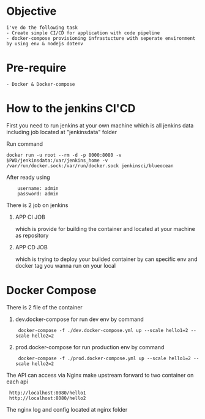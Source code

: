 # Objective

    i've do the following task
    - Create simple CI/CD for application with code pipeline
    - docker-compose provisioning infrastucture with seperate environment by using env & nodejs dotenv

# Pre-require

    - Docker & Docker-compose

# How to the jenkins CI'CD

First you need to run jenkins at your own machine which is all jenkins data including job located at "jenkinsdata" folder

Run command 

    docker run -u root --rm -d -p 8000:8080 -v $PWD/jenkinsdata:/var/jenkins_home -v /var/run/docker.sock:/var/run/docker.sock jenkinsci/blueocean

After ready using 

        username: admin
        password: admin

There is 2 job on jenkins

1. APP CI JOB
        
    which is provide for building the container and located at your machine as repository

2. APP CD JOB

    which is trying to deploy your builded container by can specific env and docker tag you wanna run on your local


# Docker Compose

There is 2 file of the container

1. dev.docker-compose for run dev env by command
        
        docker-compose -f ./dev.docker-compose.yml up --scale hello1=2 --scale hello2=2

2. prod.docker-compose for run production env by command

        docker-compose -f ./prod.docker-compose.yml up --scale hello1=2 --scale hello2=2
 

The API can access via Nginx make upstream forward to two container on each api

     http://localhost:8080/hello1
     http://localhost:8080/hello2

The nginx log and config  located at nginx folder